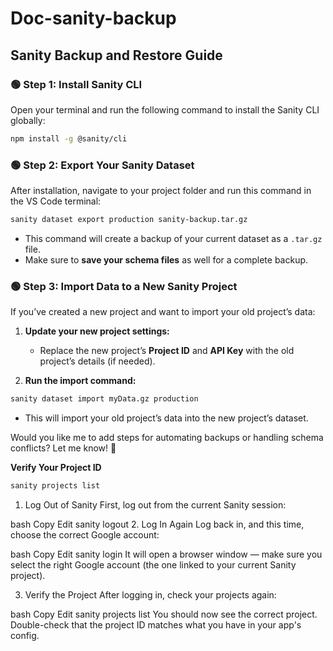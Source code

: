 # Doc-sanity-backup

## Sanity Backup and Restore Guide

### 🟢 Step 1: Install Sanity CLI
Open your terminal and run the following command to install the Sanity CLI globally:
```bash
npm install -g @sanity/cli
```

### 🟢 Step 2: Export Your Sanity Dataset
After installation, navigate to your project folder and run this command in the VS Code terminal:
```bash
sanity dataset export production sanity-backup.tar.gz
```
- This command will create a backup of your current dataset as a `.tar.gz` file.
- Make sure to **save your schema files** as well for a complete backup.

### 🟢 Step 3: Import Data to a New Sanity Project
If you’ve created a new project and want to import your old project’s data:

1. **Update your new project settings:**
   - Replace the new project’s **Project ID** and **API Key** with the old project’s details (if needed).

2. **Run the import command:**
```bash
sanity dataset import myData.gz production
```
- This will import your old project’s data into the new project’s dataset.

Would you like me to add steps for automating backups or handling schema conflicts? Let me know! 🚀


**Verify Your Project ID**
```bash
sanity projects list
```



1. Log Out of Sanity
First, log out from the current Sanity session:

bash
Copy
Edit
sanity logout
2. Log In Again
Log back in, and this time, choose the correct Google account:

bash
Copy
Edit
sanity login
It will open a browser window — make sure you select the right Google account (the one linked to your current Sanity project).

3. Verify the Project
After logging in, check your projects again:

bash
Copy
Edit
sanity projects list
You should now see the correct project. Double-check that the project ID matches what you have in your app's config.






